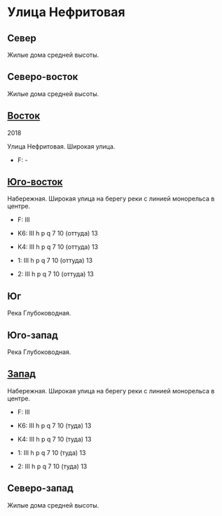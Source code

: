 # Улица Нефритовая

## Север

Жилые дома средней высоты.

## Северо-восток

Жилые дома средней высоты.

## [Восток](./470100.md)

2018

Улица Нефритовая.
Широкая улица.

* F:    -

## [Юго-восток](./10465100.md)

Набережная.
Широкая улица на берегу реки с линией монорельса в центре.

* F:    III

* K6:   III
        h   p   q
        7   10 (оттуда) 13
* K4:   III
        h   p   q
        7   10 (оттуда) 13
* 1:    III
        h   p   q
        7   10 (оттуда) 13
* 2:    III
        h   p   q
        7   10 (оттуда) 13

## Юг

Река Глубоководная.

## Юго-запад

Река Глубоководная.

## [Запад](./10440095.md)

Набережная.
Широкая улица на берегу реки с линией монорельса в центре.

* F:    III

* K6:   III
        h   p   q
        7   10 (туда)   13
* K4:   III
        h   p   q
        7   10 (туда)   13
* 1:    III
        h   p   q
        7   10 (туда)   13
* 2:    III
        h   p   q
        7   10 (туда)   13

## Северо-запад

Жилые дома средней высоты.
